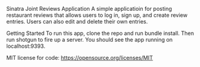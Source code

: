 Sinatra Joint Reviews Application 
A simple applicatioin for posting restaurant reviews  that allows users to log in, sign up, and create review entries. Users can also edit and delete their own entries.

Getting Started
To run this app, clone the repo and run bundle install. Then run shotgun to fire up a server. You should see the app running on localhost:9393.

MIT license for code: https://opensource.org/licenses/MIT
